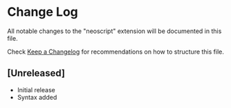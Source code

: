 # Change Log
All notable changes to the "neoscript" extension will be documented in this file.

Check [Keep a Changelog](http://keepachangelog.com/) for recommendations on how to structure this file.

## [Unreleased]
- Initial release
- Syntax added
